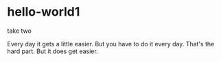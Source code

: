 # hello-world1
take two

Every day it gets a little easier. But you have to do it every day. That's the hard part. But it does get easier.

